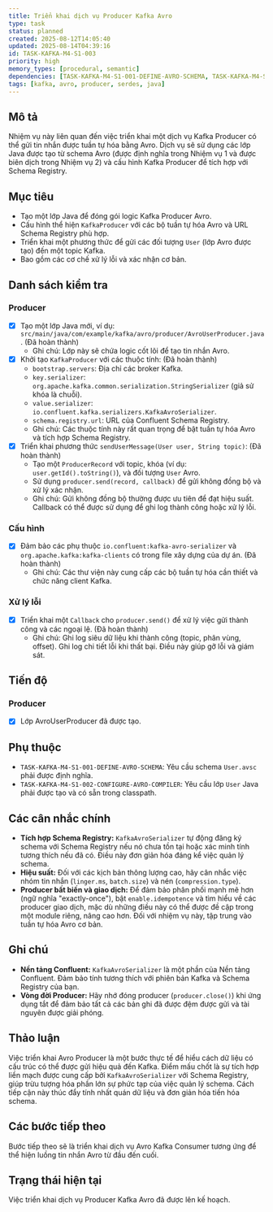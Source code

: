 ```yaml
---
title: Triển khai dịch vụ Producer Kafka Avro
type: task
status: planned
created: 2025-08-12T14:05:40
updated: 2025-08-14T04:39:16
id: TASK-KAFKA-M4-S1-003
priority: high
memory_types: [procedural, semantic]
dependencies: [TASK-KAFKA-M4-S1-001-DEFINE-AVRO-SCHEMA, TASK-KAFKA-M4-S1-002-CONFIGURE-AVRO-COMPILER]
tags: [kafka, avro, producer, serdes, java]
---
```


## Mô tả

Nhiệm vụ này liên quan đến việc triển khai một dịch vụ Kafka Producer có thể gửi tin nhắn được tuần tự hóa bằng Avro. Dịch vụ sẽ sử dụng các lớp Java được tạo từ schema Avro (được định nghĩa trong Nhiệm vụ 1 và được biên dịch trong Nhiệm vụ 2) và cấu hình Kafka Producer để tích hợp với Schema Registry.

## Mục tiêu

*   Tạo một lớp Java để đóng gói logic Kafka Producer Avro.
*   Cấu hình thể hiện `KafkaProducer` với các bộ tuần tự hóa Avro và URL Schema Registry phù hợp.
*   Triển khai một phương thức để gửi các đối tượng `User` (lớp Avro được tạo) đến một topic Kafka.
*   Bao gồm các cơ chế xử lý lỗi và xác nhận cơ bản.

## Danh sách kiểm tra

### Producer

- [x] Tạo một lớp Java mới, ví dụ: `src/main/java/com/example/kafka/avro/producer/AvroUserProducer.java`. (Đã hoàn thành)
    - Ghi chú: Lớp này sẽ chứa logic cốt lõi để tạo tin nhắn Avro.
- [x] Khởi tạo `KafkaProducer` với các thuộc tính: (Đã hoàn thành)
    - `bootstrap.servers`: Địa chỉ các broker Kafka.
    - `key.serializer`: `org.apache.kafka.common.serialization.StringSerializer` (giả sử khóa là chuỗi).
    - `value.serializer`: `io.confluent.kafka.serializers.KafkaAvroSerializer`.
    - `schema.registry.url`: URL của Confluent Schema Registry.
    - Ghi chú: Các thuộc tính này rất quan trọng để bật tuần tự hóa Avro và tích hợp Schema Registry.
- [x] Triển khai phương thức `sendUserMessage(User user, String topic)`: (Đã hoàn thành)
    - Tạo một `ProducerRecord` với topic, khóa (ví dụ: `user.getId().toString()`), và đối tượng `User` Avro.
    - Sử dụng `producer.send(record, callback)` để gửi không đồng bộ và xử lý xác nhận.
    - Ghi chú: Gửi không đồng bộ thường được ưu tiên để đạt hiệu suất. Callback có thể được sử dụng để ghi log thành công hoặc xử lý lỗi.

### Cấu hình

- [x] Đảm bảo các phụ thuộc `io.confluent:kafka-avro-serializer` và `org.apache.kafka:kafka-clients` có trong file xây dựng của dự án. (Đã hoàn thành)
    - Ghi chú: Các thư viện này cung cấp các bộ tuần tự hóa cần thiết và chức năng client Kafka.

### Xử lý lỗi

- [x] Triển khai một `Callback` cho `producer.send()` để xử lý việc gửi thành công và các ngoại lệ. (Đã hoàn thành)
    - Ghi chú: Ghi log siêu dữ liệu khi thành công (topic, phân vùng, offset). Ghi log chi tiết lỗi khi thất bại. Điều này giúp gỡ lỗi và giám sát.

## Tiến độ

### Producer

- [x] Lớp AvroUserProducer đã được tạo.

## Phụ thuộc

*   `TASK-KAFKA-M4-S1-001-DEFINE-AVRO-SCHEMA`: Yêu cầu schema `User.avsc` phải được định nghĩa.
*   `TASK-KAFKA-M4-S1-002-CONFIGURE-AVRO-COMPILER`: Yêu cầu lớp `User` Java phải được tạo và có sẵn trong classpath.

## Các cân nhắc chính

*   **Tích hợp Schema Registry:** `KafkaAvroSerializer` tự động đăng ký schema với Schema Registry nếu nó chưa tồn tại hoặc xác minh tính tương thích nếu đã có. Điều này đơn giản hóa đáng kể việc quản lý schema.
*   **Hiệu suất:** Đối với các kịch bản thông lượng cao, hãy cân nhắc việc nhóm tin nhắn (`linger.ms`, `batch.size`) và nén (`compression.type`).
*   **Producer bất biến và giao dịch:** Để đảm bảo phân phối mạnh mẽ hơn (ngữ nghĩa "exactly-once"), bật `enable.idempotence` và tìm hiểu về các producer giao dịch, mặc dù những điều này có thể được đề cập trong một module riêng, nâng cao hơn. Đối với nhiệm vụ này, tập trung vào tuần tự hóa Avro cơ bản.

## Ghi chú

*   **Nền tảng Confluent:** `KafkaAvroSerializer` là một phần của Nền tảng Confluent. Đảm bảo tính tương thích với phiên bản Kafka và Schema Registry của bạn.
*   **Vòng đời Producer:** Hãy nhớ đóng producer (`producer.close()`) khi ứng dụng tắt để đảm bảo tất cả các bản ghi đã được đệm được gửi và tài nguyên được giải phóng.

## Thảo luận

Việc triển khai Avro Producer là một bước thực tế để hiểu cách dữ liệu có cấu trúc có thể được gửi hiệu quả đến Kafka. Điểm mấu chốt là sự tích hợp liền mạch được cung cấp bởi `KafkaAvroSerializer` với Schema Registry, giúp trừu tượng hóa phần lớn sự phức tạp của việc quản lý schema. Cách tiếp cận này thúc đẩy tính nhất quán dữ liệu và đơn giản hóa tiến hóa schema.

## Các bước tiếp theo

Bước tiếp theo sẽ là triển khai dịch vụ Avro Kafka Consumer tương ứng để thể hiện luồng tin nhắn Avro từ đầu đến cuối.

## Trạng thái hiện tại

Việc triển khai dịch vụ Producer Kafka Avro đã được lên kế hoạch.